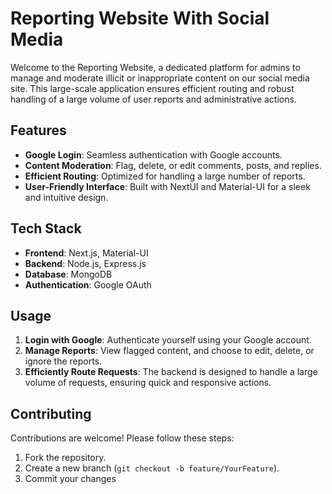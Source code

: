 <!-- @format -->

# Reporting Website With Social Media

Welcome to the Reporting Website, a dedicated platform for admins to manage and moderate illicit or inappropriate content on our social media site. This large-scale application ensures efficient routing and robust handling of a large volume of user reports and administrative actions.

## Features

-   **Google Login**: Seamless authentication with Google accounts.
-   **Content Moderation**: Flag, delete, or edit comments, posts, and replies.
-   **Efficient Routing**: Optimized for handling a large number of reports.
-   **User-Friendly Interface**: Built with NextUI and Material-UI for a sleek and intuitive design.

## Tech Stack

-   **Frontend**: Next.js, Material-UI
-   **Backend**: Node.js, Express.js
-   **Database**: MongoDB
-   **Authentication**: Google OAuth

## Usage

1. **Login with Google**: Authenticate yourself using your Google account.
2. **Manage Reports**: View flagged content, and choose to edit, delete, or ignore the reports.
3. **Efficiently Route Requests**: The backend is designed to handle a large volume of requests, ensuring quick and responsive actions.

## Contributing

Contributions are welcome! Please follow these steps:

1. Fork the repository.
2. Create a new branch (`git checkout -b feature/YourFeature`).
3. Commit your changes
